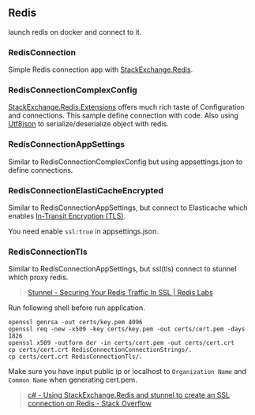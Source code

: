 ## Redis

launch redis on docker and connect to it.

### RedisConnection

Simple Redis connection app with [StackExchange.Redis](https://github.com/StackExchange/StackExchange.Redis).

### RedisConnectionComplexConfig

[StackExchange.Redis.Extensions](https://github.com/imperugo/StackExchange.Redis.Extensions) offers much rich taste of Configuration and connections.
This sample define connection with code.
Also using [Utf8json](https://github.com/neuecc/Utf8Json) to serialize/deserialize object with redis.

### RedisConnectionAppSettings

Similar to RedisConnectionComplexConfig but using appsettings.json to define connections.

### RedisConnectionElastiCacheEncrypted

Similar to RedisConnectionAppSettings, but connect to Elasticache which enables [In-Transit Encryption (TLS)](https://docs.aws.amazon.com/AmazonElastiCache/latest/red-ug/in-transit-encryption.html).

You need enable `ssl:true` in appsettings.json.

### RedisConnectionTls

Similar to RedisConnectionAppSettings, but ssl(tls) connect to stunnel which proxy redis.

> [Stunnel \- Securing Your Redis Traffic In SSL \| Redis Labs](https://redislabs.com/blog/stunnel-secure-redis-ssl/)

Run following shell before run application.

```shell
openssl genrsa -out certs/key.pem 4096
openssl req -new -x509 -key certs/key.pem -out certs/cert.pem -days 1826
openssl x509 -outform der -in certs/cert.pem -out certs/cert.crt
cp certs/cert.crt RedisConnectionConnectionStrings/.
cp certs/cert.crt RedisConnectionTls/.
```

Make sure you have input public ip or localhost to `Organization Name` and `Common Name` when generating cert.pem.

> [c\# \- Using StackExchange\.Redis and stunnel to create an SSL connection on Redis \- Stack Overflow](https://stackoverflow.com/questions/46022944/using-stackexchange-redis-and-stunnel-to-create-an-ssl-connection-on-redis)